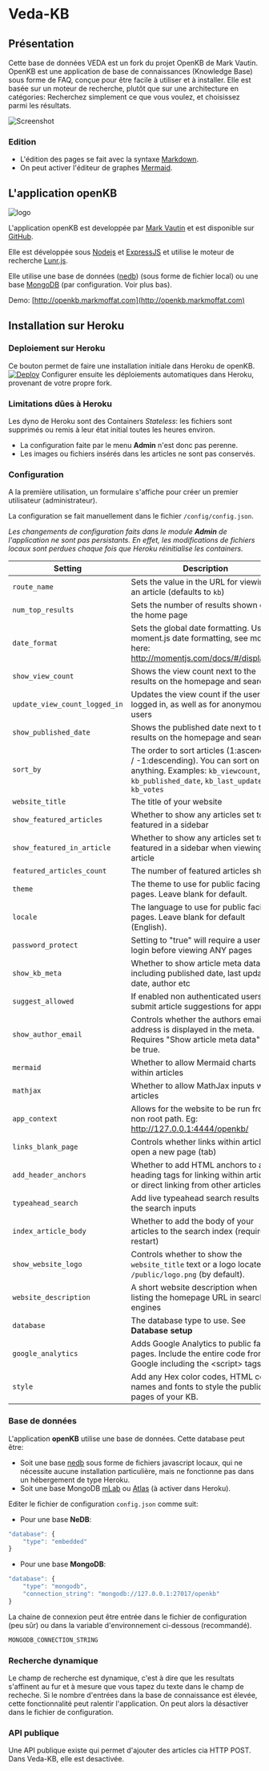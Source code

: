 # Veda-KB

## Présentation

Cette base de données VEDA est un fork du projet OpenKB de Mark Vautin.
OpenKB est une application de base de connaissances (Knowledge Base) sous forme de FAQ, conçue pour être facile à utiliser et à installer.
Elle est basée sur un moteur de recherche, plutôt que sur une architecture en catégories: 
Recherchez simplement ce que vous voulez, et choisissez parmi les résultats.


![Screenshot](https://raw.githubusercontent.com/mrvautin/mrvautin.github.io/master/images/openkb/openkb_homepage_.png)

### Edition

* L'édition des pages se fait avec la syntaxe [Markdown](http://spec.commonmark.org/).
* On peut activer l'éditeur de graphes [Mermaid](http://knsv.github.io/mermaid/).

## L'application openKB

![logo](https://raw.githubusercontent.com/mrvautin/mrvautin.github.io/master/images/openkb/openkb_logo_small.png)

L'application openKB est developpée par [Mark Vautin](https://github.com/mrvautin) et est disponible sur [GitHub](https://github.com/mrvautin/openKB).

Elle est développée sous [Nodejs](https://nodejs.org/) et [ExpressJS](http://expressjs.com/) et utilise le moteur de recherche [Lunr.js](https://github.com/olivernn/lunr.js/).

Elle utilise une base de données ([nedb](https://github.com/louischatriot/nedb)) (sous forme de fichier local) ou une base [MongoDB](https://www.mongodb.com) 
(par configuration. Voir plus bas). 

Demo: [http://openkb.markmoffat.com](http://openkb.markmoffat.com)

## Installation sur Heroku

### Deploiement sur Heroku

Ce bouton permet de faire une installation initiale dans Heroku de openKB.
[![Deploy](https://www.herokucdn.com/deploy/button.svg)](https://heroku.com/deploy?template=https://github.com/mrvautin/openKB)
Configurer ensuite les déploiements automatiques dans Heroku, provenant de votre propre fork.

### Limitations dûes à Heroku
Les dyno de Heroku sont des Containers *Stateless*: les fichiers sont supprimés ou remis à leur état initial toutes les heures environ.
* La configuration faite par le menu **Admin** n'est donc pas perenne.
* Les images ou fichiers insérés dans les articles ne sont pas conservés.

### Configuration

A la première utilisation, un formulaire s'affiche pour créer un premier utilisateur (administrateur).

La configuration se fait manuellement dans le fichier `/config/config.json`.

*Les changements de configuration faits dans le module __Admin__ de l'application ne sont pas persistants.
En effet, les modifications de fichiers locaux sont perdues chaque fois que Heroku réinitialise les containers.*


|Setting|Description|
|--- |--- |
|`route_name`|Sets the value in the URL for viewing an article (defaults to `kb`)|
|`num_top_results`|Sets the number of results shown on the home page|
|`date_format`|Sets the global date formatting. Uses moment.js date formatting, see more here: http://momentjs.com/docs/#/displaying|
|`show_view_count`|Shows the view count next to the results on the homepage and search|
|`update_view_count_logged_in`|Updates the view count if the user is logged in, as well as for anonymous users|
|`show_published_date`|Shows the published date next to the results on the homepage and search|
|`sort_by`|The order to sort articles (1:ascending / -1:descending). You can sort on anything. Examples: `kb_viewcount`,  `kb_published_date`,  `kb_last_updated` or `kb_votes`|
|`website_title`|The title of your website|
|`show_featured_articles`|Whether to show any articles set to featured in a sidebar|
|`show_featured_in_article`|Whether to show any articles set to featured in a sidebar when viewing an article|
|`featured_articles_count`|The number of featured articles shown|
|`theme`|The theme to use for public facing pages. Leave blank for default.|
|`locale`|The language to use for public facing pages. Leave blank for default (English).|
|`password_protect`|Setting to "true" will require a user to login before viewing ANY pages|
|`show_kb_meta`|Whether to show article meta data including published date, last updated date, author etc|
|`suggest_allowed`|If enabled non authenticated users can submit article suggestions for approval|
|`show_author_email`|Controls whether the authors email address is displayed in the meta. Requires "Show article meta data" to be true.|
|`mermaid`|Whether to allow Mermaid charts within articles|
|`mathjax`|Whether to allow MathJax inputs within articles|
|`app_context`|Allows for the website to be run from a non root path. Eg: http://127.0.0.1:4444/openkb/|
|`links_blank_page`|Controls whether links within articles open a new page (tab)|
|`add_header_anchors`|Whether to add HTML anchors to all heading tags for linking within articles or direct linking from other articles|
|`typeahead_search`|Add live typeahead search results on the search inputs|
|`index_article_body`|Whether to add the body of your articles to the search index (requires restart)|
|`show_website_logo`|Controls whether to show the `website_title` text or a logo located: `/public/logo.png` (by default).|
|`website_description`|A short website description when listing the homepage URL in search engines|
|`database`|The database type to use. See **Database setup**|
|`google_analytics`|Adds Google Analytics to public facing pages. Include the entire code from Google including the &lt;script&gt; tags.|
|`style`|Add any Hex color codes, HTML color names and fonts to style the public pages of your KB.|


### Base de données

L'application **openKB** utilise une base de données.
Cette database peut être:
* Soit une base [nedb](https://github.com/louischatriot/nedb) sous forme de fichiers javascript locaux, qui ne nécessite aucune installation particulière, mais ne fonctionne pas dans un hébergement de type Heroku.
* Soit une base MongoDB [mLab](https://mlab.com/) ou [Atlas](https://www.mongodb.com/cloud/atlas) (à activer dans Heroku).

Editer le fichier de configuration `config.json` comme suit:

* Pour une base **NeDB**:

``` javascript
"database": {
    "type": "embedded"
}
```

* Pour une base **MongoDB**:

``` javascript
"database": {
    "type": "mongodb",
    "connection_string": "mongodb://127.0.0.1:27017/openkb"
}
```

La chaine de connexion peut être entrée dans le fichier de configuration (peu sûr) ou dans la variable d'environnement ci-dessous (recommandé).
``` javascript
MONGODB_CONNECTION_STRING
```

### Recherche dynamique

Le champ de recherche est dynamique, c'est à dire que les resultats s'affinent au fur et à mesure que vous tapez du texte dans le champ de recheche.
Si le nombre d'entrées dans la base de connaissance est élevée, cette fonctionnalité peut ralentir l'application.
On peut alors la désactiver dans le fichier de configuration.

### API publique

Une API publique existe qui permet d'ajouter des articles cia HTTP POST.
Dans Veda-KB, elle est desactivée.


